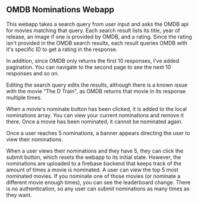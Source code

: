 ## OMDB Nominations Webapp

This webapp takes a search query from user input and asks the OMDB api for movies matching that query. Each search result lists its title, year of release, an image if one is provided by OMDB, and a rating. Since the rating isn't provided in the OMDB search results, each result queries OMDB with it's specific ID to get a rating in the response.

In addition, since OMDB only returns the first 10 responses, I've added pagination. You can navigate to the second page to see the next 10 responses and so on.

Editing the search query edits the results, although there is a known issue with the movie "The D Train", as OMDB returns that movie in its response multiple times.

When a movie's nominate button has been clicked, it is added to the local nominations array. You can view your current nominations and remove it there. Once a movie has been nominated, it cannot be nominated again. 

Once a user reaches 5 nominations, a banner appears directing the user to view their nominations.

When a user views their nominations and they have 5, they can click the submit button, which resets the webapp to its initial state. However, the nominations are uploaded to a firebase backend that keeps track of the amount of times a movie is nominated. A user can view the top 5 most nominated movies. If you nominate one of those movies (or nominate a different movie enough times), you can see the leaderboard change. There is no authentication, so any user can submit nominations as many times as they want.

